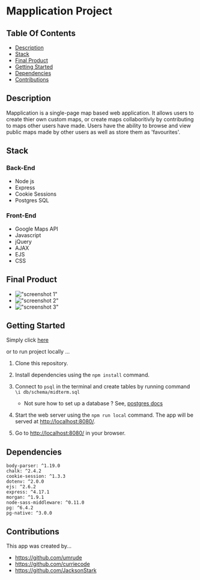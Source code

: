 # Mapplication Project

## Table Of Contents

  - [Description](#description)
  - [Stack](#stack)
  - [Final Product](#final-product)
  - [Getting Started](#getting-started)
  - [Dependencies](#dependencies)
  - [Contributions](#contributions)

## Description
Mapplication is a single-page map based web application. It allows users to create thier own custom maps, or create maps collaboritivly by contributing to maps other users have made. Users have the ability to browse and view public maps made by other users as well as store them as 'favourites'.

## Stack
### Back-End
- Node js
- Express
- Cookie Sessions
- Postgres SQL

### Front-End
- Google Maps API
- Javascript
- jQuery
- AJAX
- EJS
- CSS

## Final Product
- !["screenshot 1"](#)
- !["screenshot 2"](#)
- !["screenshot 3"](#)




## Getting Started
Simply click [here](https://mappifyy.herokuapp.com/login/2)

or to run project locally ...

1. Clone this repository.
2. Install dependencies using the `npm install` command.

3. Connect to `psql` in the terminal and create tables by running command `\i db/schema/midterm.sql` 
      - Not sure how to set up a database ?  See, [postgres docs](https://www.postgresql.org/docs/)
   
4. Start the web server using the `npm run local` command. The app will be served at <http://localhost:8080/>.

5. Go to <http://localhost:8080/> in your browser.

## Dependencies
    body-parser: ^1.19.0
    chalk: ^2.4.2
    cookie-session: ^1.3.3
    dotenv: ^2.0.0
    ejs: ^2.6.2
    express: ^4.17.1
    morgan: ^1.9.1
    node-sass-middleware: ^0.11.0
    pg: ^6.4.2
    pg-native: ^3.0.0

## Contributions
  This app was created by...

- https://github.com/umrude
- https://github.com/curriecode
- https://github.com/JacksonStark
